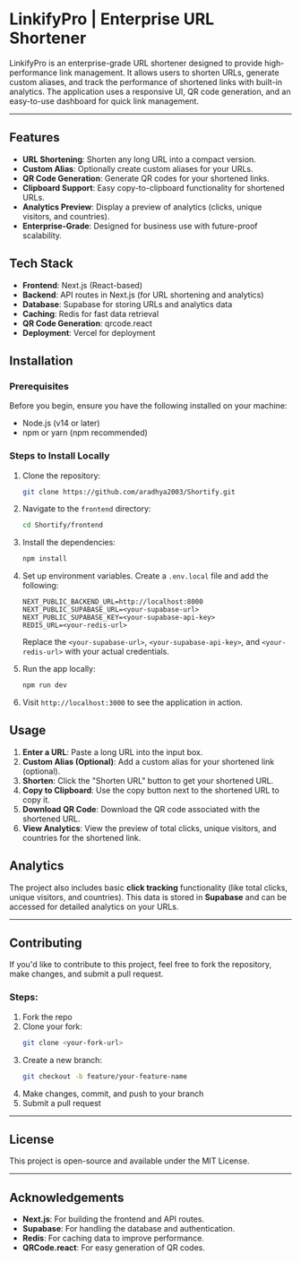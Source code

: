 # LinkifyPro | Enterprise URL Shortener

LinkifyPro is an enterprise-grade URL shortener designed to provide high-performance link management. It allows users to shorten URLs, generate custom aliases, and track the performance of shortened links with built-in analytics. The application uses a responsive UI, QR code generation, and an easy-to-use dashboard for quick link management.

---

## Features
- **URL Shortening**: Shorten any long URL into a compact version.
- **Custom Alias**: Optionally create custom aliases for your URLs.
- **QR Code Generation**: Generate QR codes for your shortened links.
- **Clipboard Support**: Easy copy-to-clipboard functionality for shortened URLs.
- **Analytics Preview**: Display a preview of analytics (clicks, unique visitors, and countries).
- **Enterprise-Grade**: Designed for business use with future-proof scalability.

## Tech Stack
- **Frontend**: Next.js (React-based)
- **Backend**: API routes in Next.js (for URL shortening and analytics)
- **Database**: Supabase for storing URLs and analytics data
- **Caching**: Redis for fast data retrieval
- **QR Code Generation**: qrcode.react
- **Deployment**: Vercel for deployment

## Installation

### Prerequisites

Before you begin, ensure you have the following installed on your machine:

- Node.js (v14 or later)
- npm or yarn (npm recommended)

### Steps to Install Locally

1. Clone the repository:

    ```bash
    git clone https://github.com/aradhya2003/Shortify.git
    ```

2. Navigate to the `frontend` directory:

    ```bash
    cd Shortify/frontend
    ```

3. Install the dependencies:

    ```bash
    npm install
    ```

4. Set up environment variables. Create a `.env.local` file and add the following:

    ```env
    NEXT_PUBLIC_BACKEND_URL=http://localhost:8000
    NEXT_PUBLIC_SUPABASE_URL=<your-supabase-url>
    NEXT_PUBLIC_SUPABASE_KEY=<your-supabase-api-key>
    REDIS_URL=<your-redis-url>
    ```

    Replace the `<your-supabase-url>`, `<your-supabase-api-key>`, and `<your-redis-url>` with your actual credentials.

5. Run the app locally:

    ```bash
    npm run dev
    ```

6. Visit `http://localhost:3000` to see the application in action.

## Usage

1. **Enter a URL**: Paste a long URL into the input box.
2. **Custom Alias (Optional)**: Add a custom alias for your shortened link (optional).
3. **Shorten**: Click the "Shorten URL" button to get your shortened URL.
4. **Copy to Clipboard**: Use the copy button next to the shortened URL to copy it.
5. **Download QR Code**: Download the QR code associated with the shortened URL.
6. **View Analytics**: View the preview of total clicks, unique visitors, and countries for the shortened link.

## Analytics

The project also includes basic **click tracking** functionality (like total clicks, unique visitors, and countries). This data is stored in **Supabase** and can be accessed for detailed analytics on your URLs.

---

## Contributing

If you'd like to contribute to this project, feel free to fork the repository, make changes, and submit a pull request.

### Steps:
1. Fork the repo
2. Clone your fork:
    ```bash
    git clone <your-fork-url>
    ```
3. Create a new branch:
    ```bash
    git checkout -b feature/your-feature-name
    ```
4. Make changes, commit, and push to your branch
5. Submit a pull request

---

## License

This project is open-source and available under the MIT License.

---

## Acknowledgements

- **Next.js**: For building the frontend and API routes.
- **Supabase**: For handling the database and authentication.
- **Redis**: For caching data to improve performance.
- **QRCode.react**: For easy generation of QR codes.
